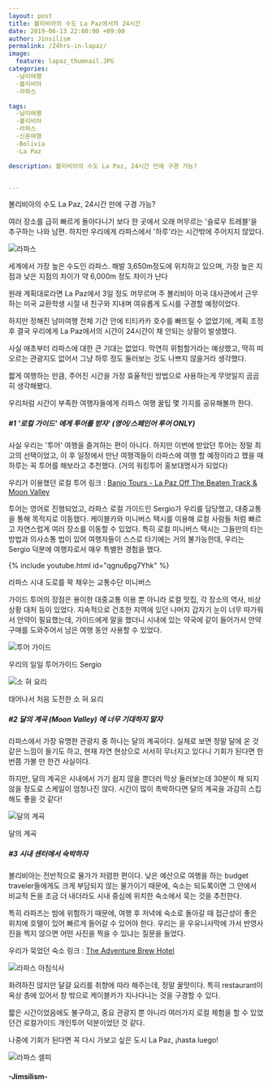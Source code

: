 ```yaml
---
layout: post
title: 볼리비아의 수도 La Paz에서의 24시간
date: 2019-06-13 22:00:00 +09:00
author: Jinsilism
permalink: /24hrs-in-lapaz/
image:
  feature: lapaz_thumnail.JPG
categories:
  -남미여행
  -볼리비아
  -라파스

tags:
  -남미여행
  -볼리비아
  -라파스
  -신혼여행
  -Bolivia
  -La Paz

description: 볼리비아의 수도 La Paz, 24시간 만에 구경 가능?


---
```



볼리비아의 수도 La Paz, 24시간 만에 구경 가능?

여러 장소를 급히 빠르게 돌아다니기 보다 한 곳에서 오래 머무르는 '슬로우 트레블'을 추구하는 나와 남편. 하지만 우리에게 라파스에서 '하루'라는 시간밖에 주어지지 않았다.

![라파스](https://lh3.googleusercontent.com/AVs6h0IfBCBZ_ci6MH_XA7C4FX2GMc2T9DpjfgCZzVOGmQqcdPSCRlAXND-Pc9-NdnK-bd2x_sL2vihxXGJz2igeKNg2VHfY8ifsWM1YF6TVVF1Z9NbP5jfVG3yOnd3vFoghLdkSC16S2qmXE8plfmXAdHSz2VSWqQlT8IkvvdD5aLtIWLtwI6pc93SIqcSd1EJSPeg1DnKrrTqH7XmrtDzd6v_0ETs4PTc2vBQd9HbA4UEd4x0FEqsfwPFdBOvLKObS7HTZr9KS9kmttefDMAzAArWXKc0PjDm3DrWI_eunVcJbFckW8EYGLrRwLGhEL45qhoNdoYPUUECUEazbgmdfjcXeC9QH6GylbBZ75BRXCIYCdiMnxbmCC_5EHcllVgJH6fHtejs7g-VXlvSXJx7Oe1dFF5bWjc2u-d1cp81-aOzxI3nYiLzkVYKtmoSoTbF_c9SPcRRvy7BPkC3Mr7YkI7e-G1z6lV30kFNAGKp06kE5_ScbHQvVczIKvIAPC1rB6Dz05o_4wGfdsLhVBh3Qb42nNRATaU8DtDw31lIxsrKm292Oe9AzdOp_nSM_L4NuumO9pm9Y4Zbl58UdZOe1-0SWqb6ONGfTX6W6IHHrNhQH0hVtooNOM5WhbPD7N_dzxSacrxKwaZdVm36P9t5EqHsQpg=w1204-h903-no)

세계에서 가장 높은 수도인 라파스. 해발 3,650m정도에 위치하고 있으며, 가장 높은 지점과 낮은 지점의 차이가 약 6,000m 정도 차이가 난다

원래 계획대로라면 La Paz에서 3일 정도 머무르며 주 볼리비아 미국 대사관에서 근무하는 미국 교환학생 시절 내 친구와 지내며 여유롭게 도시를 구경할 예정이었다.

하지만 정해진 남미여행 전체 기간 안에 티티카카 호수를 빠뜨릴 수 없었기에, 계획 조정 후 결국 우리에게 La Paz에서의 시간이 24시간이 채 안되는 상황이 발생했다.

사실 애초부터 라파스에 대한 큰 기대는 없었다. 막연히 위험할거라는 예상했고, 딱히 떠오르는 관광지도 없어서 그냥 하루 정도 둘러보는 것도 나쁘지 않을거라 생각했다.



짧게 여행하는 만큼, 주어진 시간을 가장 효율적인 방법으로 사용하는게 무엇일지 곰곰히 생각해봤다.

우리처럼 시간이 부족한 여행자들에게 라파스 여행 꿀팁 몇 가지를 공유해볼까 한다.



##### #1 '로컬 가이드' 에게 투어를 받자' (영어/스페인어 투어 ONLY)

사실 우리는 '투어' 여행을 즐겨하는 편이 아니다. 하지만 이번에 받았던 투어는 정말 최고의 선택이었고, 이 후 일정에서 만난 여행객들이 라파스에 여행 할 예정이라고 했을 때 하루는 꼭 투어를 해보라고 추천했다. (거의 워킹투어 홍보대명사가 되었다)

우리가 이용했던 로컬 투어 링크 : [Banjo Tours - La Paz Off The Beaten Track & Moon Valley](https://www.banjotours.com/tours-by-place/la-paz/la-paz-off-the-beaten-track-walking-tour-moon-valley)

투어는 영어로 진행되었고, 라파스 로컬 가이드인 Sergio가 우리를 담당했고, 대중교통을 통해 목적지로 이동했다. 케이블카와 미니버스 택시를 이용해 로컬 사람들 처럼 빠르고 자연스럽게 여러 장소를 이동할 수 있었다. 특히 로컬 미니버스 택시는 그들만의 타는 방법과 의사소통 법이 있어 여행자들이 스스로 타기에는 거의 불가능한데, 우리는 Sergio 덕분에 여행자로서 매우 특별한 경험을 했다.

{% include youtube.html id="qgnu6pg7Yhk" %}

라파스 시내 도로를 꽉 채우는 교통수단 미니버스



가이드 투어의 장점은 용이한 대중교통 이용 뿐 아니라 로컬 맛집, 각 장소의 역사, 비상 상황 대처 등이 있었다. 지속적으로 건조한 지역에 있던 나머지 갑자기 눈이 너무 따가워서 안약이 필요했는데, 가이드에게 말을 했더니 시내에 있는 약국에 같이 들어가서 안약 구매를 도와주어서 남은 여행 동안 사용할 수 있었다.


![투어 가이드](https://lh3.googleusercontent.com/a6Kc7nThkldZYkWP7nuReYN2JLNG0mBDY2yWSTIu9z5li9VShFKiWl3mbsz1R-4L2w6lhntpkA26u4W8nyIM-nIOqlfoaw_dOaFxBo8z_8v4e9a2rS9KL-izLDjIiDsZZo9PQD954TQDT0sx27feGQE-2xB37CP2uF_Vcgu68Q_wo4EbaD4v5yIbu-8BiDa8WmvUMCTfKOZ7OUFTvKj_uXjWw4EHK3tf5lodNDgj1-AzW0gXGCnRVVmRR6taB3dut8qp1ugpfBOQ6F1c50Jwa0FNv6rdl8Nv8g8WdUBPyszGJp52MOEXjhcK2JWTtWBogqmCEBp-Ewuw1ruladRPdZNxE6499YN6KsM2IIgx0gtBw3a4tHVSGh2pbxO6rRnlR2BunN7gopBOrKtg5GGY6y3fh5C43VoOsnkQh-GjkP9R4yY0FBfvqWCRmTBgqWhFd8Gzls0fpKU6ko8SXyovrmKFI9gqQBa8N7dZ2LsFcZDhCHeozmBhrfs-37oDtdG7m2x-4R7jF0vcj6pBwgF-7zijH9-fSkIHOMMapPhH0VM5V4sOxTCC_Jb3wXPaSod1OWvgZvaFqOM5dzLT_FcnHk2XhaOz8A8G0t0qbDNXwgJOZ8vG8GNIa3B0n_l49vp7ye3VHJ3g4SGLpaN1_-S5GpxRkw18pQ=w290-h218-no)


우리의 일일 투어가이드 Sergio

![소 혀 요리](https://lh3.googleusercontent.com/bWc7Pw9jI8WtaTqm9b7_674SgJ6wYw8hWK1urJ1hZ7Yl8jGg9HThDIGS9auaxu39mNyP6L13o8XGvyKK5z_WINrhZcYb2yLalW2uIjCz-fCQ9Gq-1O6uYLdQk_e15LwZEhhzjgfjBHWF7Bw75wZh0hWwHorqbMBP4mXCQsdZ2Imm9TiePswGeuEIFs0vNp4KI0lHPJkvzZ7gJzQ8WirHk00iKX3pM2GsNZw_NN0YZpiZGw1m_QObzaPJe-DhWuxs698CnstR3wCayoOwVN6whYh8oK4o9kxBnw2QZwE70IY_R3UGpKnmAdy1psBJjxaV7T74MVmPGVaV72eaNDaUtE5cHv_B-Lrota-zQzw9xX6khAHRJ6aCLc9O4kdb7EzRj3-RjhhjotNQVHeAwYS9PsKe2abxPbp1pfO08XZGgAnlX0KUSxzopUpSwnBpyxAAhEBWuXv4tZjdZrnM87au3QZFZtLc6knOqqXCdO5XpmgLBT3XHQb6HBmAgrzbUZ8u_ZiLZadvlp3VNZoXfaelqExJhUNNjXGWnN4QaEsaRPl3D1r6betlrSWzfHeOoqHXLYxaoqtIhT2l0w6GQOuSdhhX4c6983cPvAPQmIZorWFg7WlPNWB27fOhJnQ3uniV1rgJGGnRPkTXrEri9tv1c-1l9ro51A=w1204-h903-no)

태어나서 처음 도전한 소 혀 요리





##### #2 달의 계곡 (Moon Valley) 에 너무 기대하지 말자

라파스에서 가장 유명한 관광지 중 하나는 달의 계곡이다. 실제로 보면 정말 달에 온 것 같은 느낌이 들기도 하고, 현재 자연 현상으로 서서히 무너지고 있다니 기회가 된다면 한번쯤 가볼 만 한건 사실이다.

하지만, 달의 계곡은 시내에서 가기 쉽지 않을 뿐더러 막상 둘러보는데 30분이 채 되지 않을 정도로 스케일이 엄청나진 않다. 시간이 많이 촉박하다면 달의 계곡을 과감히 스킵해도 좋을 것 같다!

![달의 계곡](https://lh3.googleusercontent.com/LBvAnSwDoJfaqYQ2F5K05Y-DdjrzMCbd34Nj1qwyGCSiPvgZKWwVjgP_yMhpeDDFTahZ0DrycZNbQgEztcxD5zSV727XoThvjdtpeuv3oBBS3Mg0ZDu9CRvDrWZv5DAhEuCyp2ipOZzO1M63rAij48ZeNv27UE-W3dfhzZ33x_XM6ezgyqoaV5r-xNUf3xNFxTfmSUigh-VeSgNt66MnQ2cZdbpYQr1c2FMHMJjWrsUHAFvJGTt4e5SAnpwR7HVgD5RcmVjTfhv0nXfnLh8q_mMxPcNTXAzYpZa3u5Qn1lxS9ppLawBEysXoR8Fie_Jg1Igs7K-SSz5AmcQhTMBdQJMTmo8fxv9Az1qeLclm9_GQ43eUU6-8hcejqcMrz8Cv5NRbRhf7pJEwF9hl-6GDzy-1vGqaVXlF99gbJvgiQl8zlZCsuSciEt4negQzmjchQwdzCQdh66vGTLYoz351qvxQKBxGCVyGw_1Eko14WOdrf3KMuY0025SA61lde8TZ_1d3GvAhnbRQyRoBFSuDBwa8W2oGCPq6piOO2tv6DgmQOtvdw_6dRQ75ScBjy1Rd8sys_YBXgPgWeyQLAIz6wGtG1rr4D23Hh0BzLt9Xj_497NfOFrxTOqJFXGmX0w8LgE6ivBUTut1PYSlcbhJsTf4WnAg8LQ=w1080-h607-no)

달의 계곡





##### #3 시내 센터에서 숙박하자

볼리비아는 전반적으로 물가가 저렴한 편이다. 낮은 예산으로 여행을 하는 budget traveler들에게도 크게 부담되지 않는 물가이기 때문에, 숙소는 되도록이면 그 안에서 비교적 돈을 조금 더 내더라도 시내 중심에 위치한 숙소에서 묵는 것을 추천한다.

특히 라파즈는 밤에 위험하기 때문에, 여행 후 저녁에 숙소로 돌아갈 때 접근성이 좋은 위치에 호텔이 있어 빠르게 들어갈 수 있어야 한다. 우리는 을 우유니사막에 가서 반영사진을 찍지 않으면 어떤 사진을 찍을 수 있냐는 질문을 들었다.

우리가 묵었던 숙소 링크 : [The Adventure Brew Hotel](<https://www.theadventurebrewhostel.com/>)



![라파스 아침식사](https://lh3.googleusercontent.com/jjIckwj9mFQwKJ-uD23GGAkT80MDbWmCDml5_6FGHUrbsAWdE3Qakq2g4pNH0r_c94C1OE1Q-vNWtYkAwWYpL_RjXtNa6n6819bziMPFPkJU5ZuU0qybRCI7SCxjKQnw4ZsduWs3dhuPT1seIIv9z-6mh2zR9bL_MvR86vNchYuSa9FoO0PDrdSXbc_Pn9XJpbh6id8HItl1qeuUmushUXxQYPEe75Ic86oRFtaxBII_KTmDZut5JS6aUbc25mweFQmVZV_txS49NLxuw-e2aDU-NOdiehqIssXLFueBAwQb72u6K4r-RnaFgM2OhV75floIbvE4sknXKAzps7lYMdRKpyGJAA0-3R2rH7ET9XPSKHUFiosWQO5YTMtk3JCeQ2-3L9AErTrFPCLaRhml7_IfgiDV694gPAjGXtGXUZMEMrJy25e4EMc0UmFd5SuVjLPn4xIR-3Pse3ixJzJaR2TaG1Qa3_hrv-5hbLf12QoIb-QKEjBFQ9WkDWWiZgZY9umS5cUHU6Yc5epylvkEFt5OV9StGXMQemcIg54jjtaXs4n74Fht0NiZve1jyJf2sqW28NuzFTM0angxEKiO-rVHez8YOl0lxwS2SqCoQSPgdQvyEBKXkJVCHgqnzo-O-sbknU0WzW7wbgimIekMEr3rwk1-40g=w698-h903-no)

화려하진 않지만 달걀 요리를 취향에 따라 해주는데, 정말 꿀맛이다. 특히 restaurant이 옥상 층에 있어서 창 밖으로  케이블카가 지나다니는 것을 구경할 수 있다.



짧은 시간이었음에도 불구하고, 중요 관광지 뿐 아니라 여러가지 로컬 체험을 할 수 있었던건 로컬가이드 개인투어 덕분이었던 것 같다.

나중에 기회가 된다면 꼭 다시 가보고 싶은 도시 La Paz, ¡hasta luego!



![라파스 셀피](https://lh3.googleusercontent.com/OkztDAosfsR6-YQHeT0vuYEZbplxznYrkoM_hOO2PdinPck6XFAKZkBLl1wr2uPJq94DRCxDwN1KFuEYDmxpDwlHKKfYnSAjF8y42cxecJeUFZQ9WcSiGAf3CdBrG9HSzBfF-uYw-TM3AkQroyUF6xMJBcRRG6K9Xv9zf5QcVgGgcUZ-n6RdKs13UnEyNKayGwNjj8FACBjL_B-2VnnRw-2C_WKg8NvJxfH4cwNbsi7Zy9Ma4p_GfXZ0U3Z0BcxFl4ej4irWCVbZjmt3QSqoaPSb2mE9SmImGjWn3OROgLyuPYMtPj0JDIPr6Pcg0xazbGNIKiFuFP2V7sM_FSdQ8b_eG1QtQaTL2UZ-iyRtKFjm8G_oz4jYxk9-PvB9NmTG52voC_SybOnbNEXLDtoFVhFxuUGO5KEoJGvKtJ9LGRRe_kk-6Jix0UhE23C5-AbMxIqbD3D2l04M_BXcaG3tjdPlMnhVOvnPPTb_WKj-vLgSJ6mv046i_2TtmgojJPOibEXnLDHODAoTbgE1zNf_qRBfy2N4o92ihhX75VIwdo5lBdHo22H1kc1SOnymFgPD23HP6tw3F1QlI8iISht3RKfFeeHz6Lk67VKgcQFO16XXhKMnwKB9uY26aNPpenulvQWQ_oLqP0-rhuSlbQjlx0-WhfTbTiY=w640-h480-no)

####  -Jimsilism-
